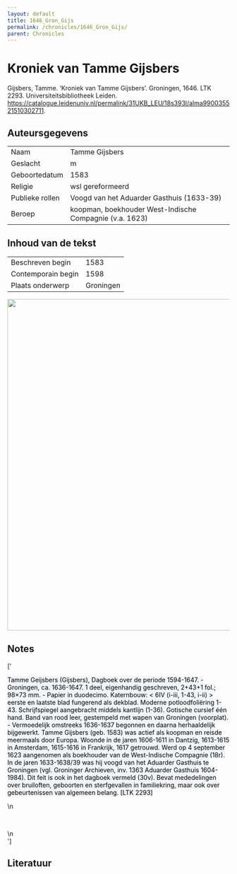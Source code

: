 ```yaml
---
layout: default
title: 1646_Gron_Gijs
permalink: /chronicles/1646_Gron_Gijs/
parent: Chronicles
--- 
```



# Kroniek van Tamme Gijsbers 

Gijsbers, Tamme. ‘Kroniek van Tamme Gijsbers’. Groningen, 1646. LTK 2293. Universiteitsbibliotheek Leiden. https://catalogue.leidenuniv.nl/permalink/31UKB_LEU/18s393l/alma990035521510302711. 

## Auteursgegevens 

| | | 
| --------------- | --------------- | 
| Naam | Tamme Gijsbers | 
| Geslacht | m | 
 | Geboortedatum | 1583 | 
| Religie | wsl gereformeerd | 
| Publieke rollen | Voogd van het Aduarder Gasthuis (1633-39) | 
| Beroep | koopman, boekhouder West-Indische Compagnie (v.a. 1623) | 

## Inhoud van de tekst 

| | | 
| --------------- | --------------- | 
| Beschreven begin | 1583 | 
| Contemporain begin | 1598 | 
| Plaats onderwerp | Groningen | 

[<img src="..\..\barplots_chronicles\1646_Gron_Gijs.jpg" width="750"/>](..\..\barplots_chronicles\1646_Gron_Gijs.jpg) 

## Notes 

['<div data-schema-version="8"><p><span style="color: #000000"><span style="background-color: #f3f4f5">Tamme Geijsbers (Gijsbers), Dagboek over de periode 1594-1647. - Groningen, ca. 1636-1647. 1 deel, eigenhandig geschreven, 2+43+1 fol.; 98×73 mm. - Papier in duodecimo. Katernbouw: &lt; 6IV (i-iii, 1-43, i-ii) &gt; eerste en laatste blad fungerend als dekblad. Moderne potloodfoliëring 1-43. Schrijfspiegel aangebracht middels kantlijn (1-36). Gotische cursief één hand. Band van rood leer, gestempeld met wapen van Groningen (voorplat). - Vermoedelijk omstreeks 1636-1637 begonnen en daarna herhaaldelijk bijgewerkt. Tamme Gijsbers (geb. 1583) was actief als koopman en reisde meermaals door Europa. Woonde in de jaren 1606-1611 in Dantzig, 1613-1615 in Amsterdam, 1615-1616 in Frankrijk, 1617 getrouwd. Werd op 4 september 1623 aangenomen als boekhouder van de West-Indische Compagnie (18r). In de jaren 1633-1638/39 was hij voogd van het Aduarder Gasthuis te Groningen (vgl. Groninger Archieven, inv. 1363 Aduarder Gasthuis 1604-1984). Dit feit is ook in het dagboek vermeld (30v). Bevat mededelingen over bruiloften, geboorten en sterfgevallen in familiekring, maar ook over gebeurtenissen van algemeen belang. [LTK 2293]</span></span></p>\n<p>&nbsp;</p>\n</div>'] 

## Literatuur 

